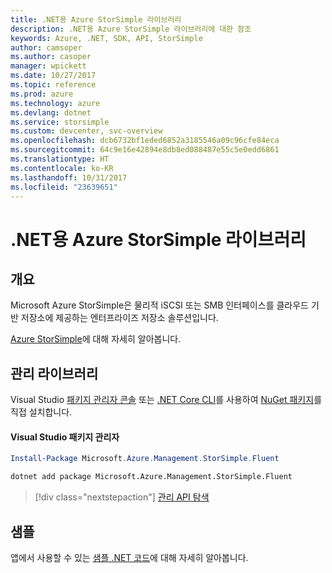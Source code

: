 ```yaml
---
title: .NET용 Azure StorSimple 라이브러리
description: .NET용 Azure StorSimple 라이브러리에 대한 참조
keywords: Azure, .NET, SDK, API, StorSimple
author: camsoper
ms.author: casoper
manager: wpickett
ms.date: 10/27/2017
ms.topic: reference
ms.prod: azure
ms.technology: azure
ms.devlang: dotnet
ms.service: storsimple
ms.custom: devcenter, svc-overview
ms.openlocfilehash: dcb6732bf1eded6852a3185546a09c96cfe84eca
ms.sourcegitcommit: 64c9e16e42894e8db8ed088487e55c5e0edd6861
ms.translationtype: HT
ms.contentlocale: ko-KR
ms.lasthandoff: 10/31/2017
ms.locfileid: "23639651"
---
```

# <a name="azure-storsimple-libraries-for-net"></a>.NET용 Azure StorSimple 라이브러리

## <a name="overview"></a>개요

Microsoft Azure StorSimple은 물리적 iSCSI 또는 SMB 인터페이스를 클라우드 기반 저장소에 제공하는 엔터프라이즈 저장소 솔루션입니다. 

[Azure StorSimple](/azure/storsimple/)에 대해 자세히 알아봅니다.    

## <a name="management-library"></a>관리 라이브러리

Visual Studio [패키지 관리자 콘솔][PackageManager] 또는 [.NET Core CLI][DotNetCLI]를 사용하여 [NuGet 패키지](https://www.nuget.org/packages/Microsoft.Azure.Management.StorSimple.Fluent)를 직접 설치합니다.

#### <a name="visual-studio-package-manager"></a>Visual Studio 패키지 관리자

```powershell
Install-Package Microsoft.Azure.Management.StorSimple.Fluent
```

```bash
dotnet add package Microsoft.Azure.Management.StorSimple.Fluent
```

> [!div class="nextstepaction"]
> [관리 API 탐색](/dotnet/api/overview/azure/monitor/management)

## <a name="samples"></a>샘플

앱에서 사용할 수 있는 [샘플 .NET 코드](https://azure.microsoft.com/resources/samples/?platform=dotnet)에 대해 자세히 알아봅니다.

[PackageManager]: https://docs.microsoft.com/nuget/tools/package-manager-console
[DotNetCLI]: https://docs.microsoft.com/dotnet/core/tools/dotnet-add-package